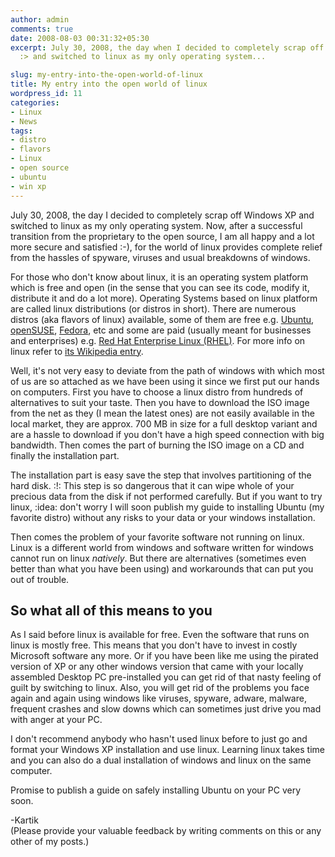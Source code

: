 ```yaml
---
author: admin
comments: true
date: 2008-08-03 00:31:32+05:30
excerpt: July 30, 2008, the day when I decided to completely scrap off Windows XP
  :> and switched to linux as my only operating system...

slug: my-entry-into-the-open-world-of-linux
title: My entry into the open world of linux
wordpress_id: 11
categories:
- Linux
- News
tags:
- distro
- flavors
- Linux
- open source
- ubuntu
- win xp
---
```


July 30, 2008, the day I decided to completely scrap off Windows XP and switched to linux as my only operating system. Now, after a successful transition from the proprietary to the open source, I am all happy and a lot more secure and satisfied :-), for the world of linux provides complete relief from the hassles of spyware, viruses and usual breakdowns of windows.

For those who don't know about linux, it is an operating system platform which is free and open (in the sense that you can see its code, modify it, distribute it and do a lot more). Operating Systems based on linux platform are called linux distributions (or distros in short). There are numerous distros (aka flavors of linux) available, some of them are free e.g. [Ubuntu](http://www.ubuntu.com/), [openSUSE](http://www.opensuse.org/), [Fedora](http://fedoraproject.org/), etc and some are paid (usually meant for businesses and enterprises) e.g. [Red Hat Enterprise Linux (RHEL)](http://www.redhat.com/rhel/). For more info on linux refer to [its Wikipedia entry](http://en.wikipedia.org/wiki/Linux).

Well, it's not very easy to deviate from the path of windows with which most of us are so attached as we have been using it since we first put our hands on computers. First you have to choose a linux distro from hundreds of alternatives to suit your taste. Then you have to download the ISO image from the net as they (I mean the latest ones) are not easily available in the local market, they are approx. 700 MB in size for a full desktop variant and are a hassle to download if you don't have a high speed connection with big bandwidth. Then comes the part of burning the ISO image on a CD and finally the installation part.

The installation part is easy save the step that involves partitioning of the hard disk. :!: This step is so dangerous that it can wipe whole of your precious data from the disk if not performed carefully. But if you want to try linux, :idea: don't worry I will soon publish my guide to installing Ubuntu (my favorite distro) without any risks to your data or your windows installation.

Then comes the problem of your favorite software not running on linux. Linux is a different world from windows and software written for windows cannot run on linux _natively_. But there are alternatives (sometimes even better than what you have been using) and workarounds that can put you out of trouble.

## So what all of this means to you
As I said before linux is available for free. Even the software that runs on linux is mostly free. This means that you don't have to invest in costly Microsoft software any more. Or if you have been like me using the pirated version of XP or any other windows version that came with your locally assembled Desktop PC pre-installed you can get rid of that nasty feeling of guilt by switching to linux. Also, you will get rid of the problems you face again and again using windows like viruses, spyware, adware, malware, frequent crashes and slow downs which can sometimes just drive you mad with anger at your PC.

I don't recommend anybody who hasn't used linux before to just go and format your Windows XP installation and use linux. Learning linux takes time and you can also do a dual installation of windows and linux on the same computer.

Promise to publish a guide on safely installing Ubuntu on your PC very soon.

-Kartik  
(Please provide your valuable feedback by writing comments on this or any other of my posts.)
